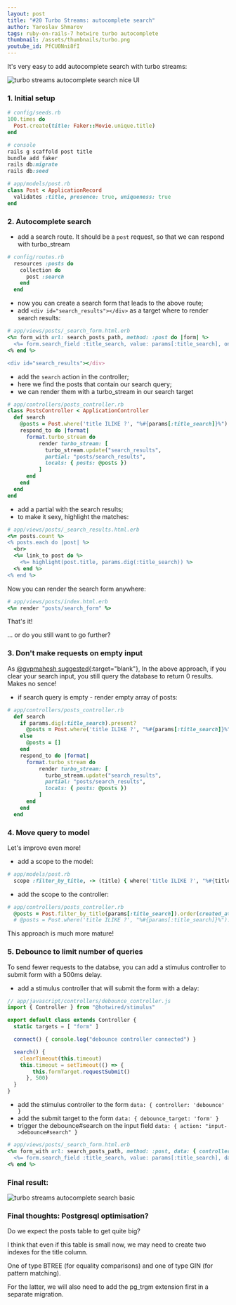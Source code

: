 ```yaml
---
layout: post
title: "#20 Turbo Streams: autocomplete search"
author: Yaroslav Shmarov
tags: ruby-on-rails-7 hotwire turbo autocomplete
thumbnail: /assets/thumbnails/turbo.png
youtube_id: PfCU0Nni8fI
---
```


It's very easy to add autocomplete search with turbo streams:

![turbo streams autocomplete search nice UI](assets/images/sexier-autocomplete-search.gif)

### 1. Initial setup

```ruby
# config/seeds.rb
100.times do
  Post.create(title: Faker::Movie.unique.title)
end
```

```ruby
# console
rails g scaffold post title
bundle add faker
rails db:migrate
rails db:seed
```

```ruby
# app/models/post.rb
class Post < ApplicationRecord
  validates :title, presence: true, uniqueness: true
end
```

### 2. Autocomplete search

* add a search route. It should be a `post` request, so that we can respond with turbo_stream

```ruby
# config/routes.rb
  resources :posts do
    collection do
      post :search
    end
  end
```

* now you can create a search form that leads to the above route;
* add `<div id="search_results"></div>` as a target where to render search results:

```ruby
# app/views/posts/_search_form.html.erb
<%= form_with url: search_posts_path, method: :post do |form| %>
  <%= form.search_field :title_search, value: params[:title_search], oninput: "this.form.requestSubmit()" %>
<% end %>

<div id="search_results"></div>
```

* add the `search` action in the controller;
* here we find the posts that contain our search query;
* we can render them with a turbo_stream in our search target

```ruby
# app/controllers/posts_controller.rb
class PostsController < ApplicationController
  def search
    @posts = Post.where('title ILIKE ?', "%#{params[:title_search]}%").order(created_at: :desc)
    respond_to do |format|
      format.turbo_stream do
          render turbo_stream: [
            turbo_stream.update("search_results",
            partial: "posts/search_results",
            locals: { posts: @posts })
          ]
      end
    end
  end
end
```

* add a partial with the search results;
* to make it sexy, highlight the matches:

```ruby
# app/views/posts/_search_results.html.erb
<%= posts.count %>
<% posts.each do |post| %>
  <br>
  <%= link_to post do %>
    <%= highlight(post.title, params.dig(:title_search)) %>
  <% end %>
<% end %>
```

Now you can render the search form anywhere:

```ruby
# app/views/posts/index.html.erb
<%= render "posts/search_form" %>
```

That's it!

... or do you still want to go further?

### 3. Don't make requests on empty input

As [@gvpmahesh suggested](https://twitter.com/gvpmahesh/status/1478920884941295617){:target="blank"},
In the above approach, if you clear your search input, you still query the database to return 0 results. Makes no sence!

* if search query is empty - render empty array of posts:

```ruby
# app/controllers/posts_controller.rb
  def search
    if params.dig(:title_search).present?
      @posts = Post.where('title ILIKE ?', "%#{params[:title_search]}%").order(created_at: :desc)
    else
      @posts = []
    end
    respond_to do |format|
      format.turbo_stream do
          render turbo_stream: [
            turbo_stream.update("search_results",
            partial: "posts/search_results",
            locals: { posts: @posts })
          ]
      end
    end
  end
```

### 4. Move query to model

Let's improve even more!

* add a scope to the model:

```ruby
# app/models/post.rb
  scope :filter_by_title, -> (title) { where('title ILIKE ?', "%#{title}%") }
```

* add the scope to the controller:

```ruby
# app/controllers/posts_controller.rb
  @posts = Post.filter_by_title(params[:title_search]).order(created_at: :desc)
  # @posts = Post.where('title ILIKE ?', "%#{params[:title_search]}%").order(created_at: :desc)
```

This approach is much more mature!

### 5. Debounce to limit number of queries

To send fewer requests to the databse, you can add a stimulus controller to submit form with a 500ms delay.

* add a stimulus controller that will submit the form with a delay:

```js
// app/javascript/controllers/debounce_controller.js
import { Controller } from "@hotwired/stimulus"

export default class extends Controller {
  static targets = [ "form" ]

  connect() { console.log("debounce controller connected") }

  search() {
    clearTimeout(this.timeout)
    this.timeout = setTimeout(() => {
        this.formTarget.requestSubmit()
      }, 500)
  }
}
```

* add the stimulus controller to the form `data: { controller: 'debounce' }`
* add the submit target to the form `data: { debounce_target: 'form' }`
* trigger the debounce#search on the input field `data: { action: "input->debounce#search" }`

```ruby
# app/views/posts/_search_form.html.erb
<%= form_with url: search_posts_path, method: :post, data: { controller: 'debounce', debounce_target: 'form' } do |form| %>
  <%= form.search_field :title_search, value: params[:title_search], data: { action: "input->debounce#search" } %>
<% end %>
```

### Final result:

![turbo streams autocomplete search basic](assets/images/autocomplete-search.gif)

### Final thoughts: Postgresql optimisation?

Do we expect the posts table to get quite big?

I think that even if this table is small now, we may need to create two indexes for the title column.

One of type BTREE (for equality comparisons) and one of type GIN (for pattern matching).

For the latter, we will also need to add the pg_trgm extension first in a separate migration.
